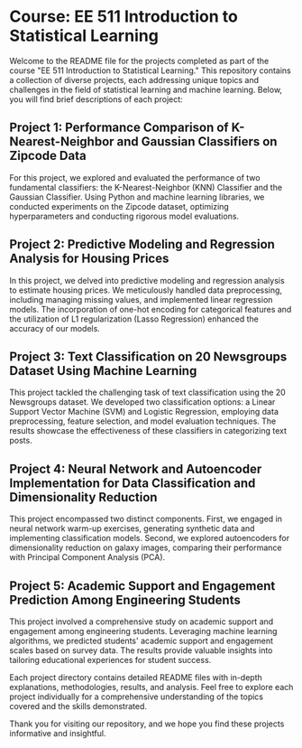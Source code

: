 # Course: EE 511 Introduction to Statistical Learning

Welcome to the README file for the projects completed as part of the course "EE 511 Introduction to Statistical Learning." This repository contains a collection of diverse projects, each addressing unique topics and challenges in the field of statistical learning and machine learning. Below, you will find brief descriptions of each project:

## Project 1: Performance Comparison of K-Nearest-Neighbor and Gaussian Classifiers on Zipcode Data

For this project, we explored and evaluated the performance of two fundamental classifiers: the K-Nearest-Neighbor (KNN) Classifier and the Gaussian Classifier. Using Python and machine learning libraries, we conducted experiments on the Zipcode dataset, optimizing hyperparameters and conducting rigorous model evaluations.

## Project 2: Predictive Modeling and Regression Analysis for Housing Prices

In this project, we delved into predictive modeling and regression analysis to estimate housing prices. We meticulously handled data preprocessing, including managing missing values, and implemented linear regression models. The incorporation of one-hot encoding for categorical features and the utilization of L1 regularization (Lasso Regression) enhanced the accuracy of our models.

## Project 3: Text Classification on 20 Newsgroups Dataset Using Machine Learning

This project tackled the challenging task of text classification using the 20 Newsgroups dataset. We developed two classification options: a Linear Support Vector Machine (SVM) and Logistic Regression, employing data preprocessing, feature selection, and model evaluation techniques. The results showcase the effectiveness of these classifiers in categorizing text posts.

## Project 4: Neural Network and Autoencoder Implementation for Data Classification and Dimensionality Reduction

This project encompassed two distinct components. First, we engaged in neural network warm-up exercises, generating synthetic data and implementing classification models. Second, we explored autoencoders for dimensionality reduction on galaxy images, comparing their performance with Principal Component Analysis (PCA).

## Project 5: Academic Support and Engagement Prediction Among Engineering Students

This project involved a comprehensive study on academic support and engagement among engineering students. Leveraging machine learning algorithms, we predicted students' academic support and engagement scales based on survey data. The results provide valuable insights into tailoring educational experiences for student success.

Each project directory contains detailed README files with in-depth explanations, methodologies, results, and analysis. Feel free to explore each project individually for a comprehensive understanding of the topics covered and the skills demonstrated.

Thank you for visiting our repository, and we hope you find these projects informative and insightful.
